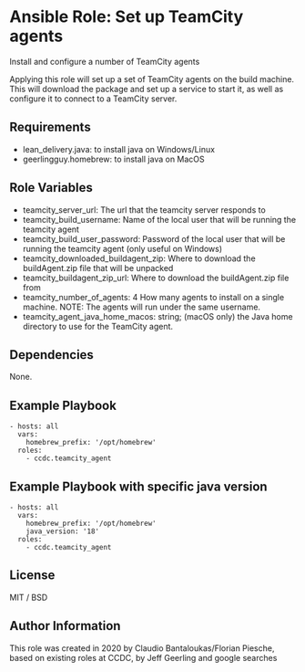 # Ansible Role: Set up TeamCity agents

Install and configure a number of TeamCity agents

Applying this role will set up a set of TeamCity agents on the build machine. This will download the package and set up
a service to start it, as well as configure it to connect to a TeamCity server.

## Requirements

- lean_delivery.java: to install java on Windows/Linux
- geerlingguy.homebrew: to install java on MacOS

## Role Variables

- teamcity_server_url: The url that the teamcity server responds to
- teamcity_build_username: Name of the local user that will be running the teamcity agent
- teamcity_build_user_password: Password of the local user that will be running the teamcity agent (only useful on Windows)
- teamcity_downloaded_buildagent_zip: Where to download the buildAgent.zip file that will be unpacked
- teamcity_buildagent_zip_url: Where to download the buildAgent.zip file from
- teamcity_number_of_agents: 4 How many agents to install on a single machine. NOTE: The agents will run under the same username.
- teamcity_agent_java_home_macos: string; (macOS only) the Java home directory to use for the TeamCity agent.

## Dependencies

None.

## Example Playbook

    - hosts: all
      vars:
        homebrew_prefix: '/opt/homebrew'
      roles:
        - ccdc.teamcity_agent

## Example Playbook with specific java version

    - hosts: all
      vars:
        homebrew_prefix: '/opt/homebrew'
        java_version: '18'
      roles:
        - ccdc.teamcity_agent

## License

MIT / BSD

## Author Information

This role was created in 2020 by Claudio Bantaloukas/Florian Piesche, based on existing roles at CCDC, by Jeff Geerling and google searches
